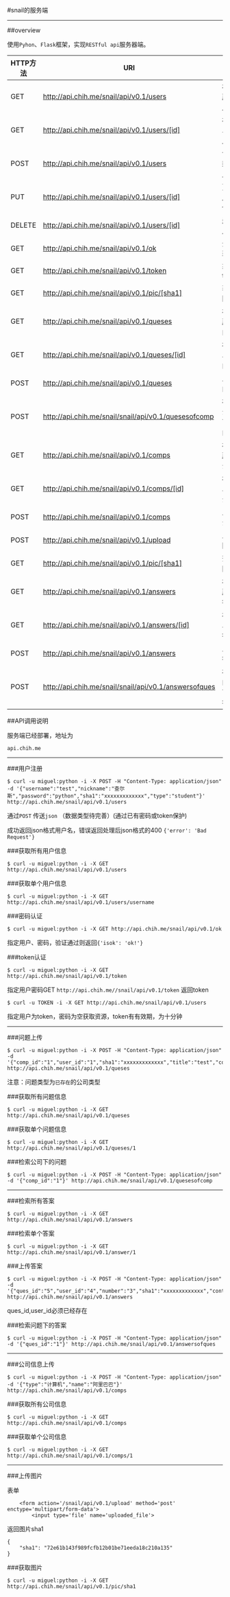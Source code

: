 #snail的服务端

---

##overview

使用`Pyhon`、`Flask`框架，实现`RESTful api`服务器端。

HTTP方法    |URI                                                  |动作           
 ---------- |-----------------------------------------------------|------------- 
GET         |http://api.chih.me/snail/api/v0.1/users              |检索所有用户
GET         |http://api.chih.me/snail/api/v0.1/users/[id]         |检索单个用户
POST        |http://api.chih.me/snail/api/v0.1/users              |创建新用户 
PUT         |http://api.chih.me/snail/api/v0.1/users/[id]         |更新用户信息
DELETE      |http://api.chih.me/snail/api/v0.1/users/[id]         |删除用户
GET         |http://api.chih.me/snail/api/v0.1/ok                 |登录验证
GET         |http://api.chih.me/snail/api/v0.1/token              |获取token
GET         |http://api.chih.me/snail/api/v0.1/pic/[sha1]         |获取图片
GET         |http://api.chih.me/snail/api/v0.1/queses             |检索所有问题
GET         |http://api.chih.me/snail/api/v0.1/queses/[id]        |检索单个问题
POST        |http://api.chih.me/snail/api/v0.1/queses             |上传问题
POST        |http://api.chih.me/snail/snail/api/v0.1/quesesofcomp |检索公司下的问题
GET         |http://api.chih.me/snail/api/v0.1/comps              |检索所有公司 
GET         |http://api.chih.me/snail/api/v0.1/comps/[id]         |检索单个公司 
POST        |http://api.chih.me/snail/api/v0.1/comps              |上传公司
POST        |http://api.chih.me/snail/api/v0.1/upload             |上传图片
GET         |http://api.chih.me/snail/api/v0.1/pic/[sha1]         |查看图片
GET         |http://api.chih.me/snail/api/v0.1/answers            |检索所有答案
GET         |http://api.chih.me/snail/api/v0.1/answers/[id]       |检索单个答案
POST        |http://api.chih.me/snail/api/v0.1/answers            |上传答案
POST        |http://api.chih.me/snail/snail/api/v0.1/answersofques|检索问题下的答案

##API调用说明

服务端已经部署，地址为 
    
    api.chih.me
    
---

###用户注册

    $ curl -u miguel:python -i -X POST -H "Content-Type: application/json" -d '{"username":"test","nickname":"查尔斯","password":"python","sha1":"xxxxxxxxxxxxx","type":"student"}' http://api.chih.me/snail/api/v0.1/users
    
通过`POST` 传送`json` （数据类型待完善）(通过已有密码或token保护)

成功返回json格式用户名，错误返回处理后json格式的400 `{'error': 'Bad Request'}`

###获取所有用户信息

    $ curl -u miguel:python -i -X GET http://api.chih.me/snail/api/v0.1/users

###获取单个用户信息

    $ curl -u miguel:python -i -X GET http://api.chih.me/snail/api/v0.1/users/username

###密码认证

    $ curl -u miguel:python -i -X GET http://api.chih.me/snail/api/v0.1/ok
    
指定用户、密码，验证通过则返回`{'isok': 'ok!'}`

###token认证

    $ curl -u miguel:python -i -X GET http://api.chih.me/snail/api/v0.1/token
    
指定用户密码GET `http://api.chih.me//snail/api/v0.1/token` 返回token

    $ curl -u TOKEN -i -X GET http://api.chih.me/snail/api/v0.1/users

指定用户为token，密码为空获取资源，token有有效期，为十分钟

---

###问题上传

    $ curl -u miguel:python -i -X POST -H "Content-Type: application/json" -d '{"comp_id":"1","user_id":"1","sha1":"xxxxxxxxxxxxx","title":"test","content":"gggggggggggggggggggggg"}' http://api.chih.me/snail/api/v0.1/queses
注意：问题类型为`已存在`的公司类型

###获取所有问题信息

    $ curl -u miguel:python -i -X GET http://api.chih.me/snail/api/v0.1/queses


###获取单个问题信息

    $ curl -u miguel:python -i -X GET http://api.chih.me/snail/api/v0.1/queses/1
    
    
###检索公司下的问题

    $ curl -u miguel:python -i -X POST -H "Content-Type: application/json" -d '{"comp_id":"1"}' http://api.chih.me/snail/api/v0.1/quesesofcomp

---

###检索所有答案

    $ curl -u miguel:python -i -X GET http://api.chih.me/snail/api/v0.1/answers


###检索单个答案

    $ curl -u miguel:python -i -X GET http://api.chih.me/snail/api/v0.1/answer/1


###上传答案

    $ curl -u miguel:python -i -X POST -H "Content-Type: application/json" -d '{"ques_id":"5","user_id":"4","number":"3","sha1":"xxxxxxxxxxxxx","content":"gggggggggggggggggggggg"}' http://api.chih.me/snail/api/v0.1/answers

ques_id,user_id必须已经存在

###检索问题下的答案

    $ curl -u miguel:python -i -X POST -H "Content-Type: application/json" -d '{"ques_id":"1"}' http://api.chih.me/snail/api/v0.1/answersofques

---

###公司信息上传

    $ curl -u miguel:python -i -X POST -H "Content-Type: application/json" -d '{"type":"计算机","name":"阿里巴巴"}' http://api.chih.me/snail/api/v0.1/comps


###获取所有公司信息

    $ curl -u miguel:python -i -X GET http://api.chih.me/snail/api/v0.1/comps


###获取单个公司信息

    $ curl -u miguel:python -i -X GET http://api.chih.me/snail/api/v0.1/comps/1

---

###上传图片

表单 
    
        <form action='/snail/api/v0.1/upload' method='post' enctype='multipart/form-data'>
            <input type='file' name='uploaded_file'>

返回图片sha1 
  
    {
        "sha1": "72e61b143f989fcfb12b01be71eeda18c210a135"
    }


###获取图片


    $ curl -u miguel:python -i -X GET http://api.chih.me/snail/api/v0.1/pic/sha1  
    
 